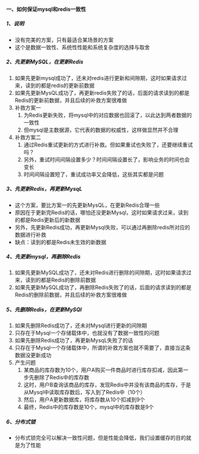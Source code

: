 #### 一、如何保证mysql和redis一致性

##### 1、说明

- 没有完美的方案，只有最适合某场景的方案
- 这个是数据一致性、系统性性能和系统复杂度的选择与取舍

##### 2、先更新MySQL，在更新Redis

1. 如果先更新mysql成功了，还未对redis进行更新和间隙期，这时如果请求过来，读到的都是redis的更新前数据
2. 如果先更新MysQL成功了，再更新redis失败了的话，后面的请求读到的都是Redis的更新前数据，并且后续的补救方案很难做
3. 补救方案一
    1. 为Redis更新失败，将mysql中的对应数据也回滚了，以此达到两者数据的一致性
    2. 但mysql是主数据源，它代表的数据的权威性，这样做显然并不合理
4. 补救方案二
    1. 通过Redis重试更新的方式进行补救。但如果重试也失败了，还要继续重试吗？
    2. 另外，重试时间间隔设置多少？时间间隔设置长了，影响业务的时间也会变长
    3. 时间间隔设置短了，重试成功率又会降低，这些其实都是问题

##### 3、先更新Redis，再更新MysqL

- 这个方案，要比方案一的先更新MysQL，在更新Redis合理一些
- 原因在于更新完Redis的话，哪怕还没更新Mysql，这时如果请求过来，读到的都是Redis更新后的新数据
- 另外，先更新Redis成功，再更新Mysql失败，可以通过再删除redis所对应的数据进行补救
- 缺点：读到的都是Redis未生效的新数据

##### 4、先更新mysql，再删除Redis

1. 如果先更新MySQL成功了，还未对Redis进行删除的间隙期，这时如果请求过来，读到的都是Redis的删除前数据
2. 如果先更新MySQL成功了，再删除Redis失败了的话，后面的请求读到的都是Redis的删除前数据，并且后续的补救方案很难做

##### 5、先删除Redis，在更新MySQl

1. 如果先删除Redis成功了，还未对Mysql进行更新的间隙期
2. 只存在于Mysql一个存储载体中，也就没有了数据一致性的问题
3. 如果先删除Redis成功了，再更新MysqL失败了的话
4. 只存在于Mysql一个存储载体中，所谓的补救方案也就不需要了，直接当这条数据没更新成功
5. 产生问题
    1. 某商品的库存数为10个，用户A购买一件商品时进行库存扣减，因此第一步先删除了Redis中的库存数
    2. 这时，用户B查询该商品的库存，发现Redis中并没有该商品的库存，于是从Mysql中读取库存数后，写入到了Redis中（10个）
    3. 然后，用户A更新数据库，将库存数从10个扣减到9个
    4. 最终，Redis中的库存数是10个，mysql中的库存数是9个

##### 6、分布式锁

- 分布式锁完全可以解决一致性问题，但是性能会降低，我们设置缓存的目的就是为了性能

